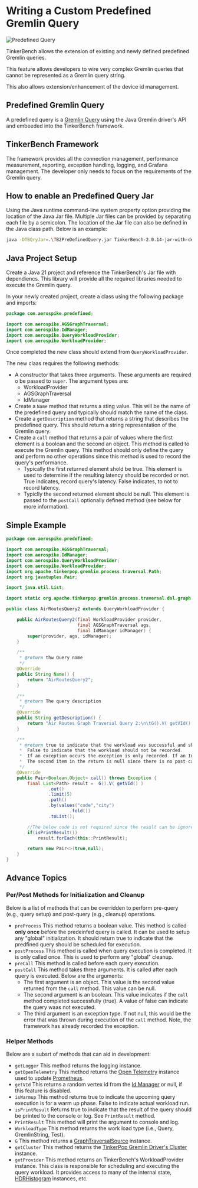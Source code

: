 # Writing a Custom Predefined Gremlin Query

![Predefined Query](media/Gremlin%20Query%20Diagram%20for%20Tinkerbench.png)

TinkerBench allows the extension of existing and newly defined predefined Gremlin queries.

This feature allows developers to wire very complex Gremlin queries that cannot be represented as a Gremlin query string.

This also allows extension/enhancement of the device id management.

## Predefined Gremlin Query

A predefined query is a [Gremlin Query](https://tinkerpop.apache.org/gremlin.html) using the Java Gremlin driver's API and embeeded into the TinkerBench framework.

## TinkerBench Framework

The framework provides all the connection management, performance measurement, reporting, exception handling, logging, and Grafana management. The developer only needs to focus on the requirements of the Gremlin query.

## How to enable an Predefined Query Jar

Using the Java runtime command-line system property option providing the location of the Java Jar file. Multiple Jar files can be provided by separating each file by a semicolon. The location of the Jar file can also be defined in the Java class path. Below is an example:

```bash
java -DTBQryJar=.\TB2PreDefinedQuery.jar TinkerBench-2.0.14-jar-with-dependencies.jar
```

## Java Project Setup

Create a Java 21 project and reference the TinkerBench's Jar file with dependiencs. This library will provide all the required libraries needed to execute the Gremlin query.

In your newly created project, create a class using the following package and imports:

```java
package com.aerospike.predefined;

import com.aerospike.AGSGraphTraversal;
import com.aerospike.IdManager;
import com.aerospike.QueryWorkloadProvider;
import com.aerospike.WorkloadProvider;
```

Once completed the new class should extend from `QueryWorkloadProvider`.

The new claas requires the following methods:

- A constructor that takes three arguments. These arguments are required o be passed to `super`. The argument types are:
  - WorkloadProvider
  - AGSGraphTraversal
  - IdManager
- Create a `Name` method that returns a sting value. This will be the name of the predefined query and typically should match the name of the class.
- Create a `getDescription` method that returns a string that describes the predefined query. This should return a string representation of the Gremlin query.
- Create a `call` method that returns a pair of values where the first element is a boolean and the second an object. This method is called to execute the Gremlin query. This method should only define the query and perform no other operations since this method is used to record the query's performance.
  - Typically the first returned element shold be true. This element is used to determine if the resulting latency should be recorded or not. True indicates, record query's latency. False indicates, to not to record latency.
  - Typiclly the second returned element should be null. This element is passed to the `postCall` optionally defined method (see below for more information).

## Simple Example

```java
package com.aerospike.predefined;

import com.aerospike.AGSGraphTraversal;
import com.aerospike.IdManager;
import com.aerospike.QueryWorkloadProvider;
import com.aerospike.WorkloadProvider;
import org.apache.tinkerpop.gremlin.process.traversal.Path;
import org.javatuples.Pair;

import java.util.List;

import static org.apache.tinkerpop.gremlin.process.traversal.dsl.graph.__.values;

public class AirRoutesQuery2 extends QueryWorkloadProvider {

    public AirRoutesQuery2(final WorkloadProvider provider,
                           final AGSGraphTraversal ags,
                           final IdManager idManager) {
        super(provider, ags, idManager);
    }

    /**
     * @return thw Query name
     */
    @Override
    public String Name() {
        return "AirRoutesQuery2";
    }

    /**
     * @return The query description
     */
    @Override
    public String getDescription() {
        return "Air Routes Graph Traversal Query 2:\n\tG().V( getVId() ).out().limit(5).path().by(values(\"code\",\"city\").fold()).toList();";
    }

    /**
     * @return true to indicate that the workload was successful and should be recorded.
     *  False to indicate that the workload should not be recorded.
     *  If an exception occurs the exception is only recorded. If an InterruptedException occurs, this is treated like a false return.
     *  The second item in the return is null since there is no post-call processing required.
     */
    @Override
    public Pair<Boolean,Object> call() throws Exception {
        final List<Path> result =  G().V( getVId() )
                .out()
                .limit(5)
                .path()
                .by(values("code","city")
                        .fold())
                .toList();

        //The below code is not required since the result can be ignored.
        if(isPrintResult())
            result.forEach(this::PrintResult);

        return new Pair<>(true,null);
    }
}
```

## Advance Topics

### Per/Post Methods for Initialization and Cleanup

Below is a list of methods that can be overridden to perform pre-query (e.g., query setup) and post-query (e.g., cleanup) operations.

- `preProcess` This method returns a boolean value. This method is called **only once** before the predeinfed query is called. It can be used to setup any "global" initialization. It should return true to indicate that the predfined query should be scheduled for execution.
- `postProcess` This method is called when query execution is completed. It is only called once. This is used to perform any "global" cleanup.
- `preCall` This method is called before each query execution.
- `postCall` This method takes three arguments. It is called after each query is executed. Below are the arguments:
  - The first argument is an object. This value is the second value returned from the `call` method. This value can be null.
  - The second argument is an boolean. This value indicates if the `call` method completed successfully (true). A value of false can indicate the query waas not executed.
  - The third argument is an exception type. If not null, this would be the error that was thrown during execution of the `call` method. Note, the framework has already recorded the exception.

### Helper Methods

Below are a subsrt of methods that can aid in development:

- `getLogger` This method returns the logging instance.
- `getOpenTelemetry` This method returns the [Open Telemetry](https://opentelemetry.io/docs/languages/java/) instance used to update [Prometheus](https://opentelemetry.io/blog/2024/prom-and-otel/).
- `getVId` This returns a random vertex id from the [Id Manager](./vertex_id_manager.md) or null, if this feature is disabled.
- `isWarmup` This method returns true to indicate the upcoming query execution is for a warm up phase. False to indicate actual workload run.
- `isPrintResult` Returns true to indicate that the result of the query should be printed to the console or log. See `PrintResult` method.
- `PrintResult` This method will print the argument to console and log.
- `WorkloadType` This method returns the work load type (i.e., Query, GremlinString, Test).
- `G` This method returns a [GraphTraversalSource](https://tinkerpop.apache.org/javadocs/current/core/org/apache/tinkerpop/gremlin/process/traversal/dsl/graph/GraphTraversalSource.html) instance.
- `getCluster` This method returns the [TinkerPop Gremlin Driver's Cluster](https://tinkerpop.apache.org/javadocs/current/core/org/apache/tinkerpop/gremlin/driver/Cluster.html) instance.
- `getProvider` This method returns an TinkerBench's WorkloadProvider instance. This class is responsible for scheduling and executing the query workload. It provides access to many of the internal state, [HDRHistogram](https://github.com/HdrHistogram/HdrHistogram) instances, etc.

